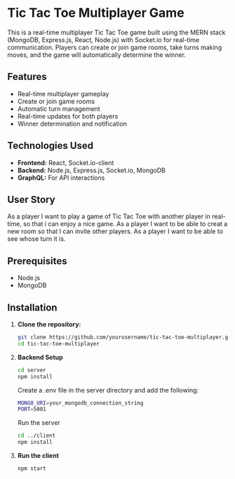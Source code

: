 # Tic Tac Toe Multiplayer Game

This is a real-time multiplayer Tic Tac Toe game built using the MERN stack (MongoDB, Express.js, React, Node.js) with Socket.io for real-time communication. Players can create or join game rooms, take turns making moves, and the game will automatically determine the winner.

## Features

- Real-time multiplayer gameplay
- Create or join game rooms
- Automatic turn management
- Real-time updates for both players
- Winner determination and notification

## Technologies Used

- **Frontend:** React, Socket.io-client
- **Backend:** Node.js, Express.js, Socket.io, MongoDB
- **GraphQL:** For API interactions

## User Story

As a player I want to play a game of Tic Tac Toe with another player in real-time, so that i can enjoy a nice game. As a player I want to be able to creat a new room so that I can invite other players. As a player I want to be able to see whose turn it is.

## Prerequisites

- Node.js
- MongoDB

## Installation

1. **Clone the repository:**

   ```bash
   git clone https://github.com/yourusername/tic-tac-toe-multiplayer.git
   cd tic-tac-toe-multiplayer
   ```

2. **Backend Setup**

   ```bash
   cd server
   npm install
   ```

   Create a .env file in the server directory and add the following:

   ```bash
   MONGO_URI=your_mongodb_connection_string
   PORT=5001
   ```

   Run the server

   ```bash
   cd ../client
   npm install
   ```

3. **Run the client**

   ```bash
   npm start
   ```

